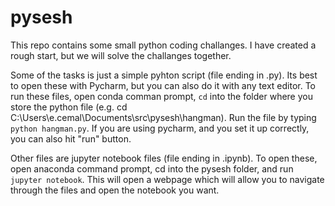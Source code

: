 # pysesh

This repo contains some small python coding challanges. I have created a rough start, but we will solve the challanges together.

Some of the tasks is just a simple pyhton script (file ending in .py). Its best to open these with Pycharm, but you can also do it with any text editor. To run these files, open conda comman prompt, `cd` into the folder where you store the python file (e.g. cd C:\Users\e.cemal\Documents\src\pysesh\hangman). Run the file by typing `python hangman.py`. If you are using pycharm, and you set it up correctly, you can also hit "run" button.

Other files are jupyter notebook files (file ending in .ipynb). To open these, open anaconda command prompt, cd into the pysesh folder, and run `jupyter notebook`. This will open a webpage which will allow you to navigate through the files and open the notebook you want.

